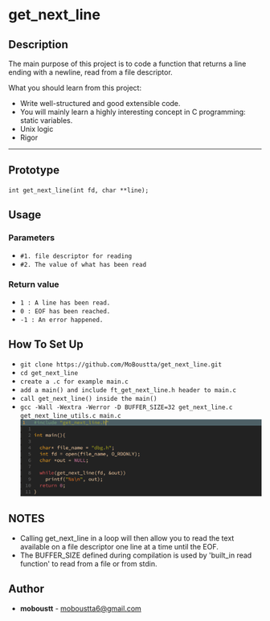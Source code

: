 # get_next_line

## Description

The main purpose of this project is to code a function that returns a line ending with a newline, read from a file descriptor.

What you should learn from this project:

- Write well-structured and good extensible code.
- You will mainly learn a highly interesting concept in C programming: static variables.
- Unix logic
- Rigor

---

## Prototype

`int get_next_line(int fd, char **line);`

## Usage

### Parameters

- `#1. file descriptor for reading`
- `#2. The value of what has been read`

### Return value

- `1 : A line has been read.`
- `0 : EOF has been reached.`
- `-1 : An error happened.`

## How To Set Up

- `git clone https://github.com/MoBoustta/get_next_line.git`
- `cd get_next_line`
- `create a .c for example main.c`
- `add a main() and include ft_get_next_line.h header to main.c`
- `call get_next_line() inside the main()`
- `gcc -Wall -Wextra -Werror -D BUFFER_SIZE=32 get_next_line.c get_next_line_utils.c main.c`
  ![picture](img/img.png)

## NOTES

- Calling get_next_line in a loop will then allow you to read the text available on a file descriptor one line at a time until the EOF.
- The BUFFER_SIZE defined during compilation is used by 'built_in read function' to read from a file or from stdin.

## Author

- **moboustt** - [moboustta6@gmail.com](https://github.com/MoBoustta)
